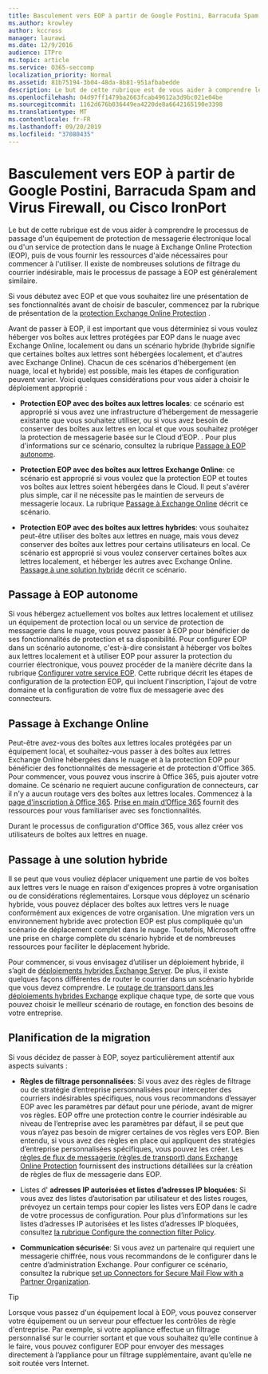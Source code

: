 ```yaml
---
title: Basculement vers EOP à partir de Google Postini, Barracuda Spam and Virus Firewall, ou Cisco IronPort
ms.author: krowley
author: kccross
manager: laurawi
ms.date: 12/9/2016
audience: ITPro
ms.topic: article
ms.service: O365-seccomp
localization_priority: Normal
ms.assetid: 81b75194-3b04-48da-8b81-951afbabedde
description: Le but de cette rubrique est de vous aider à comprendre le processus de passage d'un équipement de protection de messagerie électronique local ou d'un service de protection dans le nuage à Exchange Online Protection (EOP), puis de vous fournir les ressources d'aide nécessaires pour commencer à l'utiliser.
ms.openlocfilehash: 04d97ff1479ba2663fcab49612a3d9bc021e04be
ms.sourcegitcommit: 1162d676b036449ea4220de8a6642165190e3398
ms.translationtype: MT
ms.contentlocale: fr-FR
ms.lasthandoff: 09/20/2019
ms.locfileid: "37080435"
---
```

# <a name="switch-to-eop-from-google-postini-the-barracuda-spam-and-virus-firewall-or-cisco-ironport"></a>Basculement vers EOP à partir de Google Postini, Barracuda Spam and Virus Firewall, ou Cisco IronPort

 Le but de cette rubrique est de vous aider à comprendre le processus de passage d'un équipement de protection de messagerie électronique local ou d'un service de protection dans le nuage à Exchange Online Protection (EOP), puis de vous fournir les ressources d'aide nécessaires pour commencer à l'utiliser. Il existe de nombreuses solutions de filtrage du courrier indésirable, mais le processus de passage à EOP est généralement similaire.
  
Si vous débutez avec EOP et que vous souhaitez lire une présentation de ses fonctionnalités avant de choisir de basculer, commencez par la rubrique de présentation de la [protection Exchange Online Protection](exchange-online-protection-overview.md) .
  
Avant de passer à EOP, il est important que vous déterminiez si vous voulez héberger vos boîtes aux lettres protégées par EOP dans le nuage avec Exchange Online, localement ou dans un scénario hybride (hybride signifie que certaines boîtes aux lettres sont hébergées localement, et d'autres avec Exchange Online). Chacun de ces scénarios d'hébergement (en nuage, local et hybride) est possible, mais les étapes de configuration peuvent varier. Voici quelques considérations pour vous aider à choisir le déploiement approprié :
  
- **Protection EOP avec des boîtes aux lettres locales**: ce scénario est approprié si vous avez une infrastructure d’hébergement de messagerie existante que vous souhaitez utiliser, ou si vous avez besoin de conserver des boîtes aux lettres en local et que vous souhaitez protéger la protection de messagerie basée sur le Cloud d’EOP. . Pour plus d'informations sur ce scénario, consultez la rubrique [Passage à EOP autonome](#switch-to-eop-standalone).

- **Protection EOP avec des boîtes aux lettres Exchange Online**: ce scénario est approprié si vous voulez que la protection EOP et toutes vos boîtes aux lettres soient hébergées dans le Cloud. Il peut s'avérer plus simple, car il ne nécessite pas le maintien de serveurs de messagerie locaux. La rubrique [Passage à Exchange Online](#switch-to-exchange-online) décrit ce scénario.

- **Protection EOP avec des boîtes aux lettres hybrides**: vous souhaitez peut-être utiliser des boîtes aux lettres en nuage, mais vous devez conserver des boîtes aux lettres pour certains utilisateurs en local. Ce scénario est approprié si vous voulez conserver certaines boîtes aux lettres localement, et héberger les autres avec Exchange Online. [Passage à une solution hybride](#switch-to-a-hybrid-solution) décrit ce scénario.

## <a name="switch-to-eop-standalone"></a>Passage à EOP autonome

Si vous hébergez actuellement vos boîtes aux lettres localement et utilisez un équipement de protection local ou un service de protection de messagerie dans le nuage, vous pouvez passer à EOP pour bénéficier de ses fonctionnalités de protection et sa disponibilité. Pour configurer EOP dans un scénario autonome, c'est-à-dire consistant à héberger vos boîtes aux lettres localement et à utiliser EOP pour assurer la protection du courrier électronique, vous pouvez procéder de la manière décrite dans la rubrique [Configurer votre service EOP](set-up-your-eop-service.md). Cette rubrique décrit les étapes de configuration de la protection EOP, qui incluent l'inscription, l'ajout de votre domaine et la configuration de votre flux de messagerie avec des connecteurs.
  
## <a name="switch-to-exchange-online"></a>Passage à Exchange Online

Peut-être avez-vous des boîtes aux lettres locales protégées par un équipement local, et souhaitez-vous passer à des boîtes aux lettres Exchange Online hébergées dans le nuage et à la protection EOP pour bénéficier des fonctionnalités de messagerie et de protection d'Office 365. Pour commencer, vous pouvez vous inscrire à Office 365, puis ajouter votre domaine. Ce scénario ne requiert aucune configuration de connecteurs, car il n'y a aucun routage vers des boîtes aux lettres locales. Commencez à la [page d'inscription à Office 365](https://www.microsoft.com/office365/online-software.aspx). [Prise en main d’Office 365](https://go.microsoft.com/fwlink/p/?LinkId=275407) fournit des ressources pour vous familiariser avec ses fonctionnalités.
  
Durant le processus de configuration d'Office 365, vous allez créer vos utilisateurs de boîtes aux lettres en nuage.
  
## <a name="switch-to-a-hybrid-solution"></a>Passage à une solution hybride

Il se peut que vous vouliez déplacer uniquement une partie de vos boîtes aux lettres vers le nuage en raison d'exigences propres à votre organisation ou de considérations réglementaires. Lorsque vous déployez un scénario hybride, vous pouvez déplacer des boîtes aux lettres vers le nuage conformément aux exigences de votre organisation. Une migration vers un environnement hybride avec protection EOP est plus compliquée qu'un scénario de déplacement complet dans le nuage. Toutefois, Microsoft offre une prise en charge complète du scénario hybride et de nombreuses ressources pour faciliter le déplacement hybride.
  
Pour commencer, si vous envisagez d’utiliser un déploiement hybride, il s’agit de [déploiements hybrides Exchange Server](https://docs.microsoft.com/exchange/exchange-hybrid). De plus, il existe quelques façons différentes de router le courrier dans un scénario hybride que vous devez comprendre. Le [routage de transport dans les déploiements hybrides Exchange](https://docs.microsoft.com/exchange/transport-routing) explique chaque type, de sorte que vous pouvez choisir le meilleur scénario de routage, en fonction des besoins de votre entreprise.
  
## <a name="migration-planning"></a>Planification de la migration

Si vous décidez de passer à EOP, soyez particulièrement attentif aux aspects suivants :
  
- **Règles de filtrage personnalisées**: Si vous avez des règles de filtrage ou de stratégie d’entreprise personnalisées pour intercepter des courriers indésirables spécifiques, nous vous recommandons d’essayer EOP avec les paramètres par défaut pour une période, avant de migrer vos règles. EOP offre une protection contre le courrier indésirable au niveau de l’entreprise avec les paramètres par défaut, il se peut que vous n’ayez pas besoin de migrer certaines de vos règles vers EOP. Bien entendu, si vous avez des règles en place qui appliquent des stratégies d’entreprise personnalisées spécifiques, vous pouvez les créer. Les [règles de flux de messagerie (règles de transport) dans Exchange Online Protection](mail-flow-rules-transport-rules-0.md) fournissent des instructions détaillées sur la création de règles de flux de messagerie dans EOP.

- Listes d' **adresses IP autorisées et listes d’adresses IP bloquées**: Si vous avez des listes d’autorisation par utilisateur et des listes rouges, prévoyez un certain temps pour copier les listes vers EOP dans le cadre de votre processus de configuration. Pour plus d’informations sur les listes d’adresses IP autorisées et les listes d’adresses IP bloquées, consultez [la rubrique Configure the connection filter Policy](configure-the-connection-filter-policy.md).

- **Communication sécurisée**: Si vous avez un partenaire qui requiert une messagerie chiffrée, nous vous recommandons de le configurer dans le centre d’administration Exchange. Pour configurer ce scénario, consultez la rubrique [set up Connectors for Secure Mail Flow with a Partner Organization](https://docs.microsoft.com/exchange/mail-flow-best-practices/use-connectors-to-configure-mail-flow/set-up-connectors-for-secure-mail-flow-with-a-partner).

> [!TIP]
> Lorsque vous passez d'un équipement local à EOP, vous pouvez conserver votre équipement ou un serveur pour effectuer les contrôles de règle d'entreprise. Par exemple, si votre appliance effectue un filtrage personnalisé sur le courrier sortant et que vous souhaitez qu’elle continue à le faire, vous pouvez configurer EOP pour envoyer des messages directement à l’appliance pour un filtrage supplémentaire, avant qu’elle ne soit routée vers Internet.
